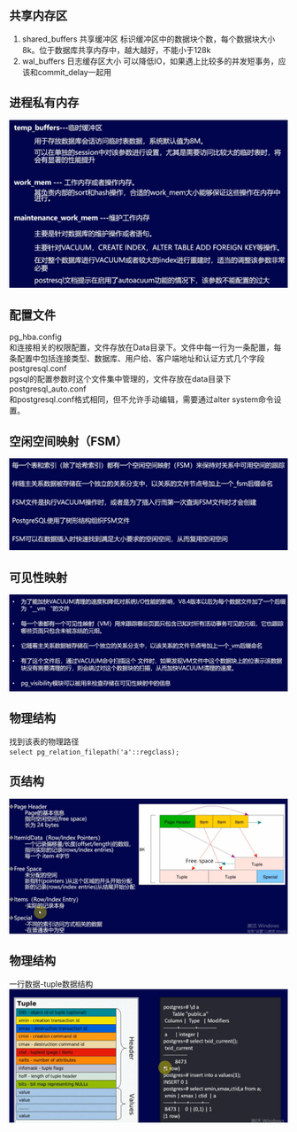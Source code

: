 ## 共享内存区
1. shared_buffers 共享缓冲区
   标识缓冲区中的数据块个数，每个数据块大小8k。位于数据库共享内存中，越大越好，不能小于128k
2. wal_buffers 日志缓存区大小
   可以降低IO，如果遇上比较多的并发短事务，应该和commit_delay一起用


## 进程私有内存
![](../images/postgresql/2/image-5.png)

## 配置文件
pg_hba.config  
    和连接相关的权限配置，文件存放在Data目录下。文件中每一行为一条配置，每条配置中包括连接类型、数据库、用户给、客户端地址和认证方式几个字段  
postgresql.conf  
pgsql的配置参数时这个文件集中管理的，文件存放在data目录下  
postgresql_auto.conf  
和postgresql.conf格式相同，但不允许手动编辑，需要通过alter system命令设置。  

## 空闲空间映射（FSM）

![](../images/postgresql/2/image-1.png)

## 可见性映射
![](../images/postgresql/2/image-2.png)

## 物理结构
找到该表的物理路径  
 `select pg_relation_filepath('a'::regclass);`

## 页结构
![](../images/postgresql/2/image-3.png)

## 物理结构
一行数据-tuple数据结构
![](../images/postgresql/2/image-4.png)